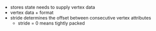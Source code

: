 - stores state needs to supply vertex data 
- vertex data + format
- stride determines the offset between consecutive vertex attributes
	- stride = 0 means tightly packed